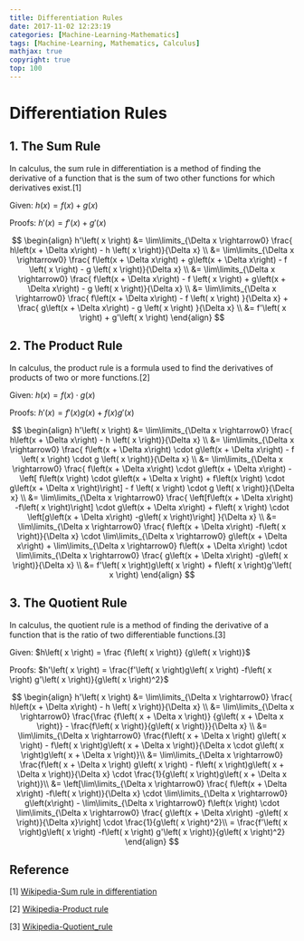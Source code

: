 ```yaml
---
title: Differentiation Rules
date: 2017-11-02 12:23:19
categories: [Machine-Learning-Mathematics]
tags: [Machine-Learning, Mathematics, Calculus]
mathjax: true
copyright: true
top: 100
---
```


# Differentiation Rules

## 1. The Sum Rule

In calculus, the sum rule in differentiation is a method of finding the derivative of a function that is the sum of two other functions for which derivatives exist.[1]

Given: $h\left( x \right) = f\left( x \right) + g\left( x \right)$

Proofs: $h'\left( x \right) = f'\left( x \right) + g'\left( x \right)$

$$
\begin{align}
h'\left( x \right)
&= \lim\limits_{\Delta x \rightarrow0} \frac{ h\left(x + \Delta x\right) - h \left( x \right)}{\Delta x} \\
&= \lim\limits_{\Delta x \rightarrow0} \frac{ f\left(x + \Delta x\right) + g\left(x + \Delta x\right) - f \left( x \right) - g \left( x \right)}{\Delta x} \\
&= \lim\limits_{\Delta x \rightarrow0} \frac{ f\left(x + \Delta x\right)  - f \left( x \right) + g\left(x + \Delta x\right) - g \left( x \right)}{\Delta x} \\
&= \lim\limits_{\Delta x \rightarrow0} \frac{ f\left(x + \Delta x\right)  - f \left( x \right) }{\Delta x} + \frac{ g\left(x + \Delta x\right)  - g \left( x \right) }{\Delta x} \\
&= f'\left( x \right) + g'\left( x \right)
\end{align}
$$

## 2. The Product Rule

In calculus, the product rule is a formula used to find the derivatives of products of two or more functions.[2]

Given: $h\left( x \right) = f\left( x \right) \cdot g\left( x \right)$

Proofs: $h'\left( x \right) = f'\left( x \right)g\left( x \right) + f\left( x \right)g'\left( x \right)$

$$
\begin{align}
h'\left( x \right)
&= \lim\limits_{\Delta x \rightarrow0} \frac{ h\left(x + \Delta x\right) - h \left( x \right)}{\Delta x} \\
&= \lim\limits_{\Delta x \rightarrow0} \frac{ f\left(x + \Delta x\right) \cdot g\left(x + \Delta x\right) - f \left( x \right) \cdot g \left( x \right)}{\Delta x} \\
&= \lim\limits_{\Delta x \rightarrow0} \frac{ f\left(x + \Delta x\right) \cdot g\left(x + \Delta x\right) - \left[ f\left(x \right) \cdot g\left(x + \Delta x \right) + f\left(x \right) \cdot g\left(x + \Delta x \right)\right] - f \left( x \right) \cdot g \left( x \right)}{\Delta x} \\
&= \lim\limits_{\Delta x \rightarrow0} \frac{ \left[f\left(x + \Delta x\right) -f\left( x \right)\right] \cdot g\left(x + \Delta x\right) +  f\left( x \right) \cdot \left[g\left(x + \Delta x\right) -g\left( x \right)\right] }{\Delta x} \\
&= \lim\limits_{\Delta x \rightarrow0} \frac{ f\left(x + \Delta x\right) -f\left( x \right)}{\Delta x} \cdot \lim\limits_{\Delta x \rightarrow0} g\left(x + \Delta x\right) + \lim\limits_{\Delta x \rightarrow0} f\left(x + \Delta x\right)  \cdot \lim\limits_{\Delta x \rightarrow0} \frac{ g\left(x + \Delta x\right) -g\left( x \right)}{\Delta x} \\
&= f'\left( x \right)g\left( x \right) + f\left( x \right)g'\left( x \right)
\end{align}
$$


## 3. The Quotient Rule

In calculus, the quotient rule is a method of finding the derivative of a function that is the ratio of two differentiable functions.[3]

Given: $h\left( x \right) = \frac {f\left( x \right)} {g\left( x \right)}$

Proofs: $h'\left( x \right) = \frac{f'\left( x \right)g\left( x \right) -f\left( x \right) g'\left( x \right)}{g\left( x \right)^2}$

$$
\begin{align}
h'\left( x \right)
&= \lim\limits_{\Delta x \rightarrow0} \frac{ h\left(x + \Delta x\right) - h \left( x \right)}{\Delta x} \\
&= \lim\limits_{\Delta x \rightarrow0} \frac{\frac {f\left( x + \Delta x \right)} {g\left( x + \Delta x \right)} - \frac{f\left( x \right)}{g\left( x \right)}}{\Delta x} \\
&= \lim\limits_{\Delta x \rightarrow0} \frac{f\left( x + \Delta x \right) g\left( x \right) - f\left( x \right)g\left( x + \Delta x \right)}{\Delta x \cdot g\left( x \right)g\left( x + \Delta x \right)}\\
&= \lim\limits_{\Delta x \rightarrow0} \frac{f\left( x + \Delta x \right) g\left( x \right) - f\left( x \right)g\left( x + \Delta x \right)}{\Delta x}  \cdot \frac{1}{g\left( x \right)g\left( x + \Delta x \right)}\\
&= \left[\lim\limits_{\Delta x \rightarrow0} \frac{ f\left(x + \Delta x\right) -f\left( x \right)}{\Delta x} \cdot \lim\limits_{\Delta x \rightarrow0} g\left(x\right) - \lim\limits_{\Delta x \rightarrow0} f\left(x \right)  \cdot \lim\limits_{\Delta x \rightarrow0} \frac{ g\left(x + \Delta x\right) -g\left( x \right)}{\Delta x}\right] \cdot \frac{1}{g\left( x \right)^2}\\
= \frac{f'\left( x \right)g\left( x \right) -f\left( x \right) g'\left( x \right)}{g\left( x \right)^2}
\end{align}
$$

## Reference
[1] [Wikipedia-Sum rule in differentiation](https://en.wikipedia.org/wiki/Sum_rule_in_differentiation)

[2] [Wikipedia-Product rule](https://en.wikipedia.org/wiki/Product_rule)

[3] [Wikipedia-Quotient_rule](https://en.wikipedia.org/wiki/Quotient_rule)
